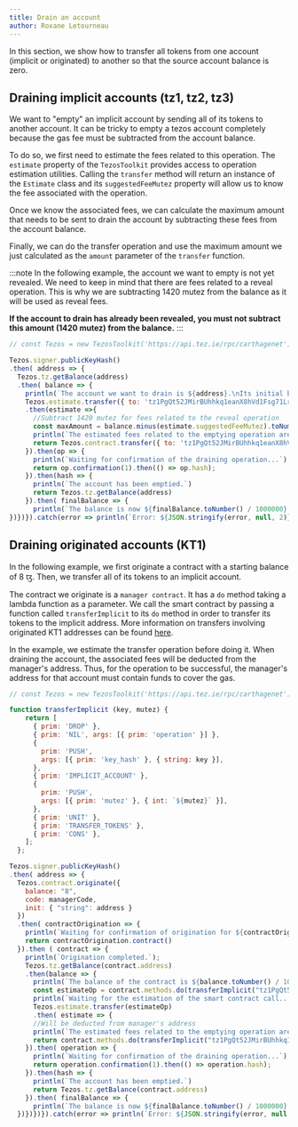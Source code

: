 ```yaml
---
title: Drain an account
author: Roxane Letourneau
---
```


In this section, we show how to transfer all tokens from one account (implicit or originated) to another so that the source account balance is zero. 

## Draining implicit accounts (tz1, tz2, tz3)

We want to "empty" an implicit account by sending all of its tokens to another account. It can be tricky to empty a tezos account completely because the gas fee must be subtracted from the account balance. 

To do so, we first need to estimate the fees related to this operation. The `estimate` property of the `TezosToolkit` provides access to operation estimation utilities. Calling the `transfer` method will return an instance of the `Estimate` class and its `suggestedFeeMutez` property will allow us to know the fee associated with the operation.

Once we know the associated fees, we can calculate the maximum amount that needs to be sent to drain the account by subtracting these fees from the account balance.

Finally, we can do the transfer operation and use the maximum amount we just calculated as the `amount` parameter of the `transfer` function. 

:::note
In the following example, the account we want to empty is not yet revealed. We need to keep in mind that there are fees related to a reveal operation. This is why we are subtracting 1420 mutez from the balance as it will be used as reveal fees. 

**If the account to drain has already been revealed, you must not subtract this amount (1420 mutez) from the balance.**
:::

```js live noInline
// const Tezos = new TezosToolkit('https://api.tez.ie/rpc/carthagenet');

Tezos.signer.publicKeyHash()
.then( address => {
  Tezos.tz.getBalance(address)
  .then( balance => {
    println(`The account we want to drain is ${address}.\nIts initial balance is ${balance.toNumber() / 1000000} ꜩ.`)
    Tezos.estimate.transfer({ to: 'tz1PgQt52JMirBUhhkq1eanX8hVd1Fsg71Lr', amount: balance.toNumber() - 1420, mutez : true})
    .then(estimate =>{
      //Subtract 1420 mutez for fees related to the reveal operation
      const maxAmount = balance.minus(estimate.suggestedFeeMutez).toNumber() - 1420;
      println(`The estimated fees related to the emptying operation are ${estimate.suggestedFeeMutez} mutez.\nConsidering the fees, the amount we need to send to empty the account is ${maxAmount / 1000000} ꜩ.`)
      return Tezos.contract.transfer({ to: 'tz1PgQt52JMirBUhhkq1eanX8hVd1Fsg71Lr', mutez:true, amount: maxAmount, fee: estimate.suggestedFeeMutez, gasLimit: estimate.gasLimit, storageLimit: 0 })
    }).then(op => {
      println(`Waiting for confirmation of the draining operation...`);
      return op.confirmation(1).then(() => op.hash);
    }).then(hash => {
      println(`The account has been emptied.`)
      return Tezos.tz.getBalance(address)
    }).then( finalBalance => {
      println(`The balance is now ${finalBalance.toNumber() / 1000000} ꜩ.`)
})})}).catch(error => println(`Error: ${JSON.stringify(error, null, 2)}`));
```

## Draining originated accounts (KT1)

In the following example, we first originate a contract with a starting balance of 8 ꜩ. Then, we transfer all of its tokens to an implicit account. 

The contract we originate is a `manager contract`. It has a `do` method taking a lambda function as a parameter. We call the smart contract by passing a function called `transferImplicit` to its `do` method in order to transfer its tokens to the implicit address. More information on transfers involving originated KT1 addresses can be found [here](https://tezostaquito.io/docs/making_transfers#transfers-involving-originated-kt1-addresses).

In the example, we estimate the transfer operation before doing it. When draining the account, the associated fees will be deducted from the manager's address. Thus, for the operation to be successful, the manager's  address for that account must contain funds to cover the gas. 

```js live noInline
// const Tezos = new TezosToolkit('https://api.tez.ie/rpc/carthagenet');

function transferImplicit (key, mutez) {
    return [
      { prim: 'DROP' },
      { prim: 'NIL', args: [{ prim: 'operation' }] },
      {
        prim: 'PUSH',
        args: [{ prim: 'key_hash' }, { string: key }],
      },
      { prim: 'IMPLICIT_ACCOUNT' },
      {
        prim: 'PUSH',
        args: [{ prim: 'mutez' }, { int: `${mutez}` }],
      },
      { prim: 'UNIT' },
      { prim: 'TRANSFER_TOKENS' },
      { prim: 'CONS' },
    ];
  };

Tezos.signer.publicKeyHash()
.then( address => {
  Tezos.contract.originate({
    balance: "8",
    code: managerCode,
    init: { "string": address }
  })
  .then( contractOrigination => {
    println(`Waiting for confirmation of origination for ${contractOrigination.contractAddress}...`)
    return contractOrigination.contract()
  }).then ( contract => {
    println(`Origination completed.`);
    Tezos.tz.getBalance(contract.address)
    .then(balance => {
      println(`The balance of the contract is ${balance.toNumber() / 1000000} ꜩ.`)
      const estimateOp = contract.methods.do(transferImplicit("tz1PgQt52JMirBUhhkq1eanX8hVd1Fsg71Lr", balance.toNumber())).toTransferParams({})
      println(`Waiting for the estimation of the smart contract call...`);
      Tezos.estimate.transfer(estimateOp)
      .then( estimate => {
      //Will be deducted from manager's address
      println(`The estimated fees related to the emptying operation are ${estimate.suggestedFeeMutez} mutez.`)
      return contract.methods.do(transferImplicit("tz1PgQt52JMirBUhhkq1eanX8hVd1Fsg71Lr", balance.toNumber())).send({ amount: 0 })
    }).then( operation => {
      println(`Waiting for confirmation of the draining operation...`);
      return operation.confirmation(1).then(() => operation.hash);
    }).then(hash => {
      println(`The account has been emptied.`)
      return Tezos.tz.getBalance(contract.address)
    }).then( finalBalance => {
      println(`The balance is now ${finalBalance.toNumber() / 1000000} ꜩ.`)
  })})})}).catch(error => println(`Error: ${JSON.stringify(error, null, 2)}`));
  ```